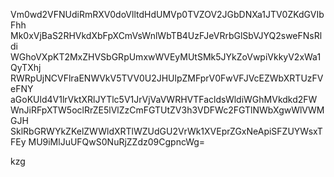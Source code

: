 Vm0wd2VFNUdiRmRXV0doVlltdHdUMVp0TVZOV2JGbDNXa1JTV0ZKdGVIbFhh
Mk0xVjBaS2RHVkdXbFpXCmVsWnlWbTB4UzFJeVRrbGlSbVJYQ2sweFNsRldi
WGhoVXpKT2MxZHVSbGRpUmxwWVEyMUtSMk5JYkZoVwpiVkkyV2xWa1QyTXhj
RWRpUjNCVFlraENWVkV5TVV0U2JHUlpZMFprV0FwVFJVcEZWbXRTUzFVeFNY
aGoKUld4V1lrVktXRlJYTlc5V1JrVjVaVWRHVTFacldsWldiWGhMVkdkd2FW
WnJiRFpXTW5oclRrZE5lVlZzCmFGTUtZV3h3VDFWc2FGTlNWbXgwWlVWMGJH
SklRbGRWYkZKelZWWldXRTlWZUdGU2VrWk1XVEprZGxNeApiSFZUYWsxTFEy
MU9iMlJuUFQwS0NuRjZZdz09CgpncWg=

kzg